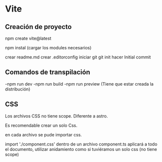 # Vite

## Creación de proyecto

npm create vite@latest

npm instal (cargar los modules necesarios)

crear readme.md
crear .editorconfig
iniciar git git init
hacer Initial commit

## Comandos de transpilación

-npm run dev
-npm run build
-npm run preview (Tiene que estar creada la distribución)

## CSS

Los archivos CSS no tiene scope. Diferente a astro.

Es recomendable crear un solo Css.

en cada archivo se pude importar css.

import './component.css' dentro de un archivo component.ts aplicará a todo el documento, utilizar anidamiento como si tuviéramos un solo css (no tiene scope)
